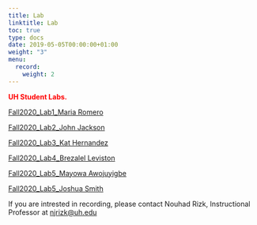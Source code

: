 ```yaml
---
title: Lab
linktitle: Lab
toc: true
type: docs
date: 2019-05-05T00:00:00+01:00
weight: "3"
menu:
  record:
    weight: 2
---
```



<span style="color:red">**UH Student Labs.**</span>

[Fall2020_Lab1_Maria Romero](https://drive.google.com/file/d/1Fe1ewXxtJ4tCeRRFF0scakWY0VPkZnT1/view/) 

[Fall2020_Lab2_John Jackson](https://www.youtube.com/watch?v=YBppVEoNvUQ) 


[Fall2020_Lab3_Kat Hernandez](https://youtu.be/MSoJexVpBk8) 


[Fall2020_Lab4_Brezalel Leviston](https://web.microsoftstream.com/video/0125c8dd-e672-495a-81b6-938f60663693) 



[Fall2020_Lab5_Mayowa Awojuyigbe](https://drive.google.com/file/d/13qOvqkisorseGZbQ_Osk7rN0NPoPVyFg/view?usp=sharing) 


[Fall2020_Lab5_Joshua Smith](https://www.youtube.com/watch?v=QlUD7FemVPw) 




If you are intrested in recording, please contact Nouhad Rizk, Instructional Professor  at <span style="color:blue">njrizk@uh.edu</span> 